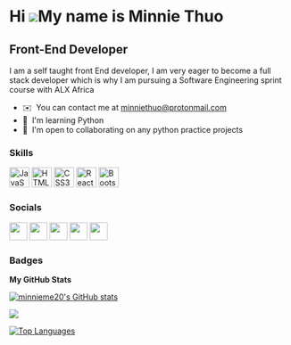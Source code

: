 Hi ![](https://user-images.githubusercontent.com/18350557/176309783-0785949b-9127-417c-8b55-ab5a4333674e.gif)My name is Minnie Thuo
===================================================================================================================================

Front-End Developer
-------------------

I am a self taught front End developer, I am very eager to become a full stack developer which is why I am pursuing a Software Engineering sprint course with ALX Africa

* ✉️  You can contact me at [minniethuo@protonmail.com](mailto:minniethuo@protonmail.com)
* 🧠  I'm learning Python
* 🤝  I'm open to collaborating on any python practice projects

### Skills


<p align="left">
<a href="https://developer.mozilla.org/en-US/docs/Web/JavaScript" target="_blank" rel="noreferrer"><img src="https://raw.githubusercontent.com/danielcranney/readme-generator/main/public/icons/skills/javascript-colored.svg" width="36" height="36" alt="JavaScript" /></a>
<a href="https://developer.mozilla.org/en-US/docs/Glossary/HTML5" target="_blank" rel="noreferrer"><img src="https://raw.githubusercontent.com/danielcranney/readme-generator/main/public/icons/skills/html5-colored.svg" width="36" height="36" alt="HTML5" /></a>
<a href="https://www.w3.org/TR/CSS/#css" target="_blank" rel="noreferrer"><img src="https://raw.githubusercontent.com/danielcranney/readme-generator/main/public/icons/skills/css3-colored.svg" width="36" height="36" alt="CSS3" /></a>
<a href="https://reactjs.org/" target="_blank" rel="noreferrer"><img src="https://raw.githubusercontent.com/danielcranney/readme-generator/main/public/icons/skills/react-colored.svg" width="36" height="36" alt="React" /></a>
<a href="https://getbootstrap.com/" target="_blank" rel="noreferrer"><img src="https://raw.githubusercontent.com/danielcranney/readme-generator/main/public/icons/skills/bootstrap-colored.svg" width="36" height="36" alt="Bootstrap" /></a>
</p>


### Socials

<p align="left"> <a href="https://www.facebook.com/Minniethuo" target="_blank" rel="noreferrer"><img src="https://raw.githubusercontent.com/danielcranney/readme-generator/main/public/icons/socials/facebook.svg" width="32" height="32" /></a> <a href="https://www.github.com/minnieme20" target="_blank" rel="noreferrer"><img src="https://raw.githubusercontent.com/danielcranney/readme-generator/main/public/icons/socials/github.svg" width="32" height="32" /></a> <a href="https://minnieme20.hashnode.dev" target="_blank" rel="noreferrer"><img src="https://raw.githubusercontent.com/danielcranney/readme-generator/main/public/icons/socials/hashnode.svg" width="32" height="32" /></a> <a href="http://www.instagram.com/callmeminnie_1" target="_blank" rel="noreferrer"><img src="https://raw.githubusercontent.com/danielcranney/readme-generator/main/public/icons/socials/instagram.svg" width="32" height="32" /></a> <a href="https://www.twitter.com/MinnieThuo" target="_blank" rel="noreferrer"><img src="https://raw.githubusercontent.com/danielcranney/readme-generator/main/public/icons/socials/twitter.svg" width="32" height="32" /></a></p>

### Badges

<b>My GitHub Stats</b>

<a href="http://www.github.com/minnieme20"><img src="https://github-readme-stats.vercel.app/api?username=minnieme20&show_icons=true&hide=&count_private=true&title_color=ffffff&text_color=ef4444&icon_color=ffffff&bg_color=000000&hide_border=true&show_icons=true" alt="minnieme20's GitHub stats" /></a>

<a href="http://www.github.com/minnieme20"><img src="https://github-readme-streak-stats.herokuapp.com/?user=minnieme20&stroke=ef4444&background=000000&ring=ffffff&fire=ffffff&currStreakNum=ef4444&currStreakLabel=ffffff&sideNums=ef4444&sideLabels=ef4444&dates=ef4444&hide_border=true" /></a>

<a href="https://github.com/minnieme20" align="left"><img src="https://github-readme-stats.vercel.app/api/top-langs/?username=minnieme20&langs_count=10&title_color=ffffff&text_color=ef4444&icon_color=ffffff&bg_color=000000&hide_border=true&locale=en&custom_title=Top%20%Languages" alt="Top Languages" /></a>
